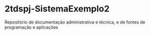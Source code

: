 # 2tdspj-SistemaExemplo2
Repositório de documentação administrativa e técnica, e de fontes de programação e aplicações
